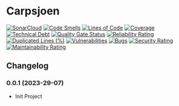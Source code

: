 # Carpsjoen
[![SonarCloud](https://sonarcloud.io/images/project_badges/sonarcloud-orange.svg)](https://sonarcloud.io/summary/new_code?id=TomasiDeveloping_Carpsjoen)
[![Code Smells](https://sonarcloud.io/api/project_badges/measure?project=TomasiDeveloping_Carpsjoen&metric=code_smells)](https://sonarcloud.io/summary/new_code?id=TomasiDeveloping_Carpsjoen)
[![Lines of Code](https://sonarcloud.io/api/project_badges/measure?project=TomasiDeveloping_Carpsjoen&metric=ncloc)](https://sonarcloud.io/summary/new_code?id=TomasiDeveloping_Carpsjoen)
[![Coverage](https://sonarcloud.io/api/project_badges/measure?project=TomasiDeveloping_Carpsjoen&metric=coverage)](https://sonarcloud.io/summary/new_code?id=TomasiDeveloping_Carpsjoen)
[![Technical Debt](https://sonarcloud.io/api/project_badges/measure?project=TomasiDeveloping_Carpsjoen&metric=sqale_index)](https://sonarcloud.io/summary/new_code?id=TomasiDeveloping_Carpsjoen)
[![Quality Gate Status](https://sonarcloud.io/api/project_badges/measure?project=TomasiDeveloping_Carpsjoen&metric=alert_status)](https://sonarcloud.io/summary/new_code?id=TomasiDeveloping_Carpsjoen)
[![Reliability Rating](https://sonarcloud.io/api/project_badges/measure?project=TomasiDeveloping_Carpsjoen&metric=reliability_rating)](https://sonarcloud.io/summary/new_code?id=TomasiDeveloping_Carpsjoen)
[![Duplicated Lines (%)](https://sonarcloud.io/api/project_badges/measure?project=TomasiDeveloping_Carpsjoen&metric=duplicated_lines_density)](https://sonarcloud.io/summary/new_code?id=TomasiDeveloping_Carpsjoen)
[![Vulnerabilities](https://sonarcloud.io/api/project_badges/measure?project=TomasiDeveloping_Carpsjoen&metric=vulnerabilities)](https://sonarcloud.io/summary/new_code?id=TomasiDeveloping_Carpsjoen)
[![Bugs](https://sonarcloud.io/api/project_badges/measure?project=TomasiDeveloping_Carpsjoen&metric=bugs)](https://sonarcloud.io/summary/new_code?id=TomasiDeveloping_Carpsjoen)
[![Security Rating](https://sonarcloud.io/api/project_badges/measure?project=TomasiDeveloping_Carpsjoen&metric=security_rating)](https://sonarcloud.io/summary/new_code?id=TomasiDeveloping_Carpsjoen)
[![Maintainability Rating](https://sonarcloud.io/api/project_badges/measure?project=TomasiDeveloping_Carpsjoen&metric=sqale_rating)](https://sonarcloud.io/summary/new_code?id=TomasiDeveloping_Carpsjoen)
## Changelog
### 0.0.1 (2023-29-07)
- Init Project
